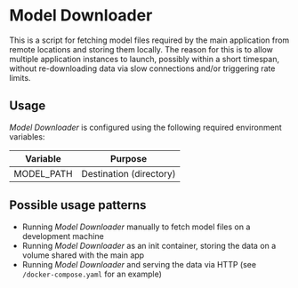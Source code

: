 # Model Downloader

This is a script for fetching model files required by the main application from remote locations and storing them locally. The reason for this is to allow multiple application instances to launch, possibly within a short timespan, without re-downloading data via slow connections and/or triggering rate limits.

## Usage

*Model Downloader* is configured using the following required environment variables:

| Variable                | Purpose                        |
|------------------------ | ------------------------------ |
| MODEL_PATH              | Destination (directory)        |


## Possible usage patterns

* Running *Model Downloader* manually to fetch model files on a development machine
* Running *Model Downloader* as an init container, storing the data on a volume shared with the main app
* Running *Model Downloader* and serving the data via HTTP (see `/docker-compose.yaml` for an example)
